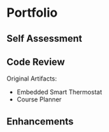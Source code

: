 # Portfolio
## Self Assessment
## Code Review
Original Artifacts:
* Embedded Smart Thermostat
* Course Planner

## Enhancements
